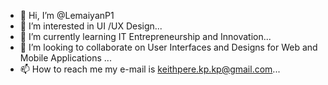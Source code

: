 - 👋 Hi, I’m @LemaiyanP1
- 👀 I’m interested in UI /UX Design...
- 🌱 I’m currently learning  IT Entrepreneurship and Innovation...
- 💞️ I’m looking to collaborate on User Interfaces and Designs for Web and Mobile Applications ...
- 📫 How to reach me my e-mail is keithpere.kp.kp@gmail.com...

<!---
LemaiyanP1/LemaiyanP1 is a ✨ special ✨ repository because its `README.md` (this file) appears on your GitHub profile.
You can click the Preview link to take a look at your changes.
--->
